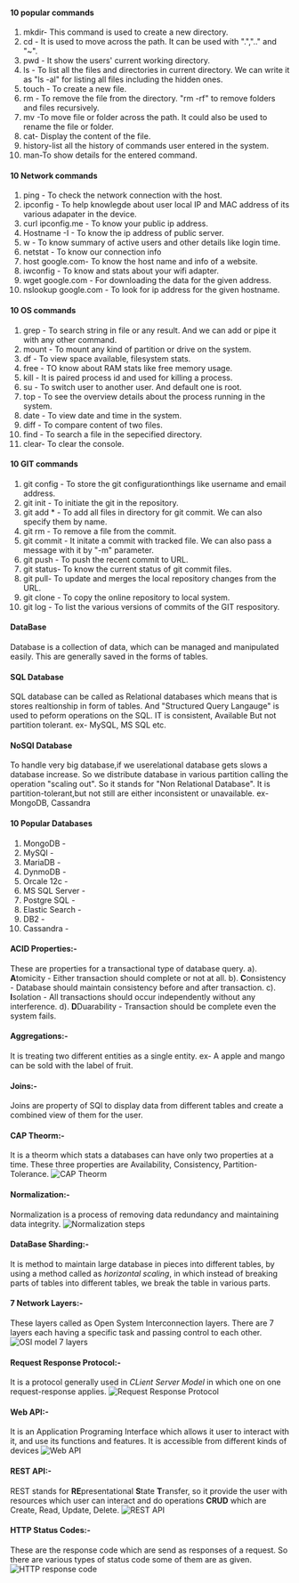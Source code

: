 #### 10 popular commands

1. mkdir- This command is used to create a new directory.
2. cd - It is used to move across the path. It can be used with ".",".." and "~".
3. pwd - It show the users' current working directory.
4. ls - To list all the files and directories in current directory. We can write it as "ls -al" for listing all files including the hidden ones.
5. touch - To create a new file.
6. rm - To remove the file from the directory. "rm -rf" to remove folders and files recursively.
7. mv -To move file or folder across the path. It could also be used to rename the file or folder.
8. cat- Display the content of the file.
9. history-list all the history of commands user entered in the system.
10. man-To show details for the entered command.

#### 10 Network commands

1. ping - To check the network connection with the host.
2. ipconfig - To help knowlegde about user local IP and MAC address of its various adapater in the device.
3. curl ipconfig.me - To know your public ip address.
4. Hostname -I - To know the ip address of public server.
5. w - To know summary of active users and other details like login time.
6. netstat - To know our connection info
7. host google.com- To know the host name and info of a website.
8. iwconfig - To know and stats about your wifi adapter.
9. wget google.com - For downloading the data for the given address.
10. nslookup google.com - To look for ip address for the given hostname.

#### 10 OS commands

1. grep - To search string in file or any result. And we can add or pipe it with any other command.
2. mount - To mount any kind of partition or drive on the system.
3. df - To view space available, filesystem stats.
4. free - TO know about RAM stats like free memory usage.
5. kill - It is paired process id and used for killing a process.
6. su - To switch user to another user. And default one is root.
7. top - To see the overview details about the process running in the system.
8. date - To view date and time in the system.
9. diff - To compare content of two files.
10. find - To search a file in the sepecified directory.
11. clear- To clear the console.

#### 10 GIT commands

1. git config - To store the git configurationthings like username and email address.
2. git init - To initiate the git in the repository.
3. git add * - To add all files in directory for git commit. We can also specify them by name.
4. git rm - To remove a file from the commit.
5. git commit - It initate a commit with tracked file. We can also pass a message with it by "-m" parameter.
6. git push - To push the recent commit to URL.
7. git status- To know the current status of git commit files.
8. git pull- To update and merges the local repository changes from the URL.
9. git clone - To copy the online repository to local system.
10. git log - To list the various versions of commits of the GIT respository.

#### DataBase
Database is a collection of data, which can be managed and manipulated easily. This are generally saved in the forms of tables.

#### SQL Database
SQL database can be called as Relational databases which means that is stores realtionship in form of tables. And "Structured Query Langauge" is used to peform operations on the SQL. IT is consistent, Available But not partition tolerant.
ex- MySQL, MS SQL etc.

#### NoSQl Database
To handle very big database,if we userelational database gets slows a database increase. So we distribute database in various partition calling the operation "scaling out". So it stands for "Non Relational Database". It is partition-tolerant,but not still are either inconsistent or unavailable.
ex- MongoDB, Cassandra

#### 10 Popular Databases

1. MongoDB - 
2. MySQl - 
3. MariaDB - 
4. DynmoDB - 
5. Orcale 12c - 
6. MS SQL Server - 
7. Postgre SQL - 
8. Elastic Search - 
9. DB2 - 
10. Cassandra - 

#### ACID Properties:-
These are properties for a transactional type of database query.
a). **A**tomicity - Either transaction should complete or not at all.
b). **C**onsistency - Database should maintain consistency before and after transaction.
c). **I**solation - All transactions should occur independently without any interference.
d). **D**Duarability - Transaction should be complete even the system fails.

#### Aggregations:-
It is treating two different entities as a single entity. 
ex- A apple and mango can be sold with the label of fruit.

#### Joins:-
Joins are property of SQl to display data from different tables and create a combined view of them for the user.

#### CAP Theorm:-
It is a theorm which stats a databases can have only two properties at a time.
These three properties are Availability, Consistency, Partition-Tolerance.
![CAP Theorm](https://encrypted-tbn0.gstatic.com/images?q=tbn%3AANd9GcQWoiFAsoIvk5gfcgazC6--5ekn48jvz0nTs_qkmp-57TfAPhmG)

#### Normalization:-
Normalization is a process of removing data redundancy and maintaining data integrity.
![Normalization steps](https://encrypted-tbn0.gstatic.com/images?q=tbn%3AANd9GcTTmvNTVOHx61ARTTnzByGSE8gTO8idlwhvkeGMorZLxsYIL03y)

#### DataBase Sharding:-
It is method to maintain large database in pieces into different tables, by using a method called as *horizontal scaling*, in which instead of breaking parts of tables into different tables, we break the table in various parts.

#### 7 Network Layers:-
These layers called as Open System Interconnection layers. There are 7 layers each having a specific task and passing control to each other.
![OSI model 7 layers](https://blogs.bmc.com/wp-content/uploads/2018/06/osi-model-7-layers-804x1024.png)

#### Request Response Protocol:-
It is a protocol generally used in *CLient Server Model* in which one on one request-response applies.
![Request Response Protocol](https://cdn.tutsplus.com/net/authors/jeremymcpeak/http1-request-response.png)

#### Web API:-
It is an Application Programing Interface which allows it user to interact with it, and use its functions and features. It is accessible from different kinds of devices
![Web API](https://www.tutorialsteacher.com/Content/images/webapi/webapi-overview.png)

#### REST API:-
REST stands for **RE**presentational **S**tate **T**ransfer, so it provide the user with resources which user can interact and do operations **CRUD** which are Create, Read, Update, Delete.
![REST API](https://vikramviknowledgesharing.files.wordpress.com/2017/01/rest-crud.png)

#### HTTP Status Codes:-
These are the response code which are send as responses of a request. So there are various types of status code some of them are as given.
![HTTP response code](https://i1.wp.com/csharpcorner.mindcrackerinc.netdna-cdn.com/article/create-api-with-asp-net-core-day-three-working-with-http-status-codes-in-asp/Images/image002.jpg)


